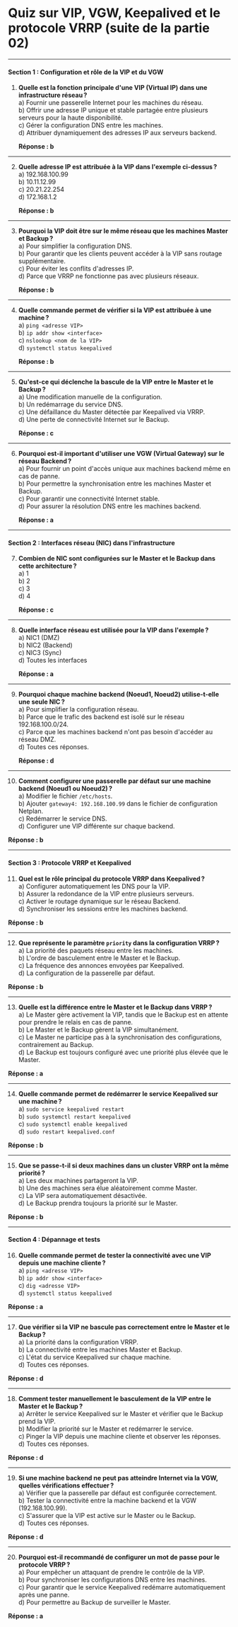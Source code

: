 # Quiz sur VIP, VGW, Keepalived et le protocole VRRP (suite de la partie 02)

---

#### **Section 1 : Configuration et rôle de la VIP et du VGW**

1. **Quelle est la fonction principale d'une VIP (Virtual IP) dans une infrastructure réseau ?**  
   a) Fournir une passerelle Internet pour les machines du réseau.  
   b) Offrir une adresse IP unique et stable partagée entre plusieurs serveurs pour la haute disponibilité.  
   c) Gérer la configuration DNS entre les machines.  
   d) Attribuer dynamiquement des adresses IP aux serveurs backend.

   **Réponse : b**

---

2. **Quelle adresse IP est attribuée à la VIP dans l'exemple ci-dessus ?**  
   a) 192.168.100.99  
   b) 10.11.12.99  
   c) 20.21.22.254  
   d) 172.168.1.2  

   **Réponse : b**

---

3. **Pourquoi la VIP doit être sur le même réseau que les machines Master et Backup ?**  
   a) Pour simplifier la configuration DNS.  
   b) Pour garantir que les clients peuvent accéder à la VIP sans routage supplémentaire.  
   c) Pour éviter les conflits d'adresses IP.  
   d) Parce que VRRP ne fonctionne pas avec plusieurs réseaux.

   **Réponse : b**

---

4. **Quelle commande permet de vérifier si la VIP est attribuée à une machine ?**  
   a) `ping <adresse VIP>`  
   b) `ip addr show <interface>`  
   c) `nslookup <nom de la VIP>`  
   d) `systemctl status keepalived`

   **Réponse : b**

---

5. **Qu'est-ce qui déclenche la bascule de la VIP entre le Master et le Backup ?**  
   a) Une modification manuelle de la configuration.  
   b) Un redémarrage du service DNS.  
   c) Une défaillance du Master détectée par Keepalived via VRRP.  
   d) Une perte de connectivité Internet sur le Backup.

   **Réponse : c**

---

6. **Pourquoi est-il important d'utiliser une VGW (Virtual Gateway) sur le réseau Backend ?**  
   a) Pour fournir un point d'accès unique aux machines backend même en cas de panne.  
   b) Pour permettre la synchronisation entre les machines Master et Backup.  
   c) Pour garantir une connectivité Internet stable.  
   d) Pour assurer la résolution DNS entre les machines backend.

   **Réponse : a**

---

#### **Section 2 : Interfaces réseau (NIC) dans l'infrastructure**

7. **Combien de NIC sont configurées sur le Master et le Backup dans cette architecture ?**  
   a) 1  
   b) 2  
   c) 3  
   d) 4  

   **Réponse : c**

---

8. **Quelle interface réseau est utilisée pour la VIP dans l'exemple ?**  
   a) NIC1 (DMZ)  
   b) NIC2 (Backend)  
   c) NIC3 (Sync)  
   d) Toutes les interfaces  

   **Réponse : a**

---

9. **Pourquoi chaque machine backend (Noeud1, Noeud2) utilise-t-elle une seule NIC ?**  
   a) Pour simplifier la configuration réseau.  
   b) Parce que le trafic des backend est isolé sur le réseau 192.168.100.0/24.  
   c) Parce que les machines backend n'ont pas besoin d'accéder au réseau DMZ.  
   d) Toutes ces réponses.  

   **Réponse : d**

---

10. **Comment configurer une passerelle par défaut sur une machine backend (Noeud1 ou Noeud2) ?**  
   a) Modifier le fichier `/etc/hosts`.  
   b) Ajouter `gateway4: 192.168.100.99` dans le fichier de configuration Netplan.  
   c) Redémarrer le service DNS.  
   d) Configurer une VIP différente sur chaque backend.  

   **Réponse : b**

---

#### **Section 3 : Protocole VRRP et Keepalived**

11. **Quel est le rôle principal du protocole VRRP dans Keepalived ?**  
   a) Configurer automatiquement les DNS pour la VIP.  
   b) Assurer la redondance de la VIP entre plusieurs serveurs.  
   c) Activer le routage dynamique sur le réseau Backend.  
   d) Synchroniser les sessions entre les machines backend.  

   **Réponse : b**

---

12. **Que représente le paramètre `priority` dans la configuration VRRP ?**  
   a) La priorité des paquets réseau entre les machines.  
   b) L'ordre de basculement entre le Master et le Backup.  
   c) La fréquence des annonces envoyées par Keepalived.  
   d) La configuration de la passerelle par défaut.  

   **Réponse : b**

---

13. **Quelle est la différence entre le Master et le Backup dans VRRP ?**  
   a) Le Master gère activement la VIP, tandis que le Backup est en attente pour prendre le relais en cas de panne.  
   b) Le Master et le Backup gèrent la VIP simultanément.  
   c) Le Master ne participe pas à la synchronisation des configurations, contrairement au Backup.  
   d) Le Backup est toujours configuré avec une priorité plus élevée que le Master.  

   **Réponse : a**

---

14. **Quelle commande permet de redémarrer le service Keepalived sur une machine ?**  
   a) `sudo service keepalived restart`  
   b) `sudo systemctl restart keepalived`  
   c) `sudo systemctl enable keepalived`  
   d) `sudo restart keepalived.conf`  

   **Réponse : b**

---

15. **Que se passe-t-il si deux machines dans un cluster VRRP ont la même priorité ?**  
   a) Les deux machines partageront la VIP.  
   b) Une des machines sera élue aléatoirement comme Master.  
   c) La VIP sera automatiquement désactivée.  
   d) Le Backup prendra toujours la priorité sur le Master.  

   **Réponse : b**

---

#### **Section 4 : Dépannage et tests**

16. **Quelle commande permet de tester la connectivité avec une VIP depuis une machine cliente ?**  
   a) `ping <adresse VIP>`  
   b) `ip addr show <interface>`  
   c) `dig <adresse VIP>`  
   d) `systemctl status keepalived`  

   **Réponse : a**

---

17. **Que vérifier si la VIP ne bascule pas correctement entre le Master et le Backup ?**  
   a) La priorité dans la configuration VRRP.  
   b) La connectivité entre les machines Master et Backup.  
   c) L'état du service Keepalived sur chaque machine.  
   d) Toutes ces réponses.  

   **Réponse : d**

---

18. **Comment tester manuellement le basculement de la VIP entre le Master et le Backup ?**  
   a) Arrêter le service Keepalived sur le Master et vérifier que le Backup prend la VIP.  
   b) Modifier la priorité sur le Master et redémarrer le service.  
   c) Pinger la VIP depuis une machine cliente et observer les réponses.  
   d) Toutes ces réponses.  

   **Réponse : d**

---

19. **Si une machine backend ne peut pas atteindre Internet via la VGW, quelles vérifications effectuer ?**  
   a) Vérifier que la passerelle par défaut est configurée correctement.  
   b) Tester la connectivité entre la machine backend et la VGW (192.168.100.99).  
   c) S'assurer que la VIP est active sur le Master ou le Backup.  
   d) Toutes ces réponses.  

   **Réponse : d**

---

20. **Pourquoi est-il recommandé de configurer un mot de passe pour le protocole VRRP ?**  
   a) Pour empêcher un attaquant de prendre le contrôle de la VIP.  
   b) Pour synchroniser les configurations DNS entre les machines.  
   c) Pour garantir que le service Keepalived redémarre automatiquement après une panne.  
   d) Pour permettre au Backup de surveiller le Master.  

   **Réponse : a**
